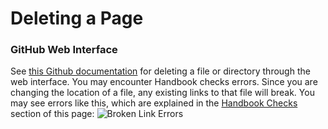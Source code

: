 # Deleting a Page

### GitHub Web Interface

See [this Github documentation](https://docs.github.com/en/repositories/working-with-files/managing-files/deleting-files-in-a-repository#deleting-a-file) for deleting a file or directory through the web interface. You may encounter Handbook checks errors. Since you are changing the location of a file, any existing links to that file will break. You may see errors like this, which are explained in the [Handbook Checks](#handbook-checks) section of this page:
![Broken Link Errors](https://storage.googleapis.com/sourcegraph-assets/handbook/relocate-page-errors.png)
